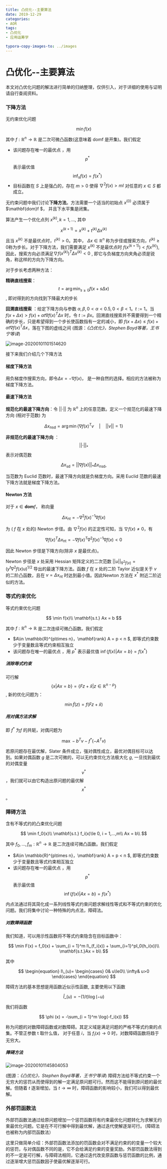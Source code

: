 ```yaml
---
title: 凸优化--主要算法
date: 2019-12-29
categories:
- AOR
tags:
- 凸优化
- 应用运筹学

typora-copy-images-to: ../images
---
```


<head>
    <script src="https://cdn.mathjax.org/mathjax/latest/MathJax.js?config=TeX-AMS-MML_HTMLorMML" type="text/javascript"></script>
    <script type="text/x-mathjax-config">
        MathJax.Hub.Config({
            tex2jax: {
            skipTags: ['script', 'noscript', 'style', 'textarea', 'pre'],
            inlineMath: [['$','$']]
            }
        });
    </script>
</head>



# 凸优化--主要算法

本文对凸优化问题的解法进行简单的归纳整理，仅供引入，对于详细的使用与证明请自行查阅资料。

### 下降方法

无约束优化问题

$$
\min f(x)
$$

其中 $f: \mathbb{R}^n → \mathbb{R}$ 是二次可微凸函数(这意味着 domf 是开集)。我们假定

+ 该问题存在唯一的最优点 ，用 $$p^*$$ 表示最优值 $$\inf_x f(x) = f(x^*)$$
+ 目标函数在 $S$ 上是强凸的，存在 $m>0$ 使得 $\nabla ^2 f(x) > mI$ 对任意的 $x\in S$ 都成立。

无约束问题中我们讨论**下降方法**。方法需要一个适当的初始点 $x^{(0)}$ 必须属于 $\mathbf{dom}f $， 并且下水平集是闭集。

算法产生一个优化点列  $x^{(k)},k = 1,...$, 其中

$$
x^{(k+1)} =  x^{(k)} + t^{(k)}\Delta x^{(k)}
$$

且当 $x^{(k)}$ 不是最优点时，$t^{(k)} >0$。其中， $\Delta x\in \mathbb{R}^n$ 称为步径或搜索方向，$t^{(k)} \ge0$称为步长。对于下降方法，我们需要满足 $x^{(k)}$ 不是最优点时 $f(x^{(k+1)})<f(x^{(k)})$, 因此，搜索方向必须满足$\nabla f(x^{(k)})^T\Delta x^{(k)}<0$ , 即它与负梯度方向夹角必须是锐角，称这样的方向为下降方向。

对于步长考虑两种方法：

**精确直线搜索**： $$t = \arg\min_{s\ge0} f(x+s\Delta x)$$, 即对得到的方向找到下降最大的步长

**回溯直线搜索** ：给定下降方向与参数 $\alpha,\beta, 0<\alpha < 0.5, 0<\beta<1$。$t := 1$。当 $f(x+\Delta x)>f(x) + \alpha t\nabla f(x)^T\Delta x$ 时，令 $t:=\beta x$。回溯直线搜索并不需要得到一个精确的步长，只是希望得到一个步长使函数指有一定的减小，即  $f(x+\Delta x)\le f(x) + \alpha t\nabla f(x)^T\Delta x$，落在下图的虚线之间 (图源：*《凸优化》，Stephen Boyd等著，王书宁等译*)

![image-20200101101514620](\images\image-20200101101514620.png)



接下来我们介绍几个下降方法

#### 梯度下降方法

用负梯度作搜索方向，即令$\Delta x = -\nabla f(x)$， 是一种自然的选择。相应的方法被称为梯度下降方法。

#### 最速下降方法

**规范化的最速下降方向**：令 $\vert\vert \cdot \vert\vert$ 为 $\mathbb{R}^n$ 上的任意范数。定义一个规范化的最速下降方向 (相对于范数) 为

$$
\Delta x_{\mathrm{nsd}} = \arg\min\{\nabla f(x)^Tv\quad\vert \quad\vert\vert v\vert\vert = 1\}
$$

**非规范化的最速下降方向** ：$$\vert\vert\cdot\vert\vert_* $$ 表示对偶范数

$$
\Delta x_{\mathrm{sd}} = \vert\vert\nabla f(x)\vert\vert_*\Delta x_{\mathrm{nsd}},
$$

当范数为 Euclid 范数时，最速下降方向就是负梯度方向。采用 Euclid 范数的最速下降方法就是梯度下降方法。

#### Newton 方法

对于 $x\in\mathbf{dom}f$， 称向量

$$
\Delta x_{\mathrm{nt}} = -\nabla^2f(x)^{-1}\nabla f(x)
$$

为 ( $f$ 在 $x$ 处的) Newton 步径。由 $\nabla ^2f(x)$ 的正定性可知，当 $\nabla f(x) \neq 0$，有

$$
\nabla f(x)^T\Delta x_{\mathrm{nt}} = -\nabla f(x)^T\nabla^2f(x)^{-1}\nabla f(x) < 0
$$

因此 Newton 步径是下降方向(除非 $x$ 是最优点)。

Newton 步径是 $x$ 处采用 Hessian 矩阵定义的二次范数 $\vert\vert u\vert\vert_{\nabla^2f(x)} = (y^t\nabla^2f(x)u)^{1/2}$  导出的最速下降方法。函数 $f$ 在 $x$ 处的二阶 Taylor 近似是关于 $v$ 的二阶凸函数，且在 $v = \Delta x_{\mathrm{nt}}$ 时达到最小值。因此Newton 方法在 $x^*$ 附近二阶近似的方法。

### 等式约束优化

等式约束优化问题

$$
\min f(x)\\
\mathbf{s.t.} Ax = b
$$

其中 $f: \mathbb{R}^n → \mathbb{R}$ 是二次连续可微凸函数。我们假定

+ $A\in \mathbb{R}^{p\times n}，\mathbf{rank} A = p < n $,  即等式约束数少于变量数且等式约束相互独立
+ 该问题存在唯一的最优点 ，用 $p^*$ 表示最优值 $\inf\{f(x)\vert Ax = b\}  = f(x^*)$

##### 消除等式约束

可行解 $$ \{x\vert Ax = b\} = \{Fz+\hat{x}\vert z \in \mathbb{R}^{n-p}\}$$, 新的优化问题为：

$$
\min \tilde{f}(z) = f(Fz+\hat{x})
$$

##### 用对偶方法求解

即 $f^*$ 为$f$ 的共轭，对偶问题为

$$
\max -b^Tv-f^*(-A^Tv)
$$

若原问题存在最优解，Slater 条件成立，强对偶性成立，最优对偶目标可以达到。如果对偶函数 $g$ 是二次可微的，可以无约束优化方法极大化 $g$, 一旦找到最优的对偶变量 $$v^*$$，我们就可以由它构造出原问题的最优解 $$x^*$$。 



### 障碍方法

含有不等式约的凸束优化问题

$$
\min f_0(x)\\
\mathbf{s.t.} f_i(x)\le 0, i = 1,...,m\\
Ax = b\\
$$

其中 $f_0,...,f_m: \mathbb{R}^n → \mathbb{R}$ 是二次连续可微凸函数。我们假定

+ $A\in \mathbb{R}^{p\times n}，\mathbf{rank} A = p < n $,  即等式约束数少于变量数且等式约束相互独立
+ 该问题存在唯一的最优点 ，用 $$p^*$$ 表示最优值 $$\inf\{f(x)\vert Ax = b\}  = f(x^*)$$

内点法通过将其简化成一系列线性等式约束问题求解线性等式和不等式约束的优化问题。我们将集中讨论一种特殊的内点法，障碍法。

##### 对数障碍函数

我们知道，可以用示性函数将不等式约束隐含在目标函数中：

$$
\min F(x) = f_0(x) + \sum_{i = 1}^m I\_(f_i(x)) + \sum_{i=1}^pI_0(h_i(x))\\
\mathbf{s.t.}Ax = b\\
$$

其中

$$
\begin{equation}
I\_(u)=
\begin{cases}
0& u\le0\\
\infty& u>0
\end{cases}
\end{equation}
$$

 障碍方法的基本思想是用函数近似示性函数, 主要使用以下函数

$$
\hat{I}\_(u) = -(1/t)\log(-u)
$$

我们将函数

$$
\phi (x) = -\sum_{i = 1}^m \log(-f_i(x))
$$

称为问题的对数障碍函数或对数障碍。其定义域是满足问题的严格不等式约束的点集。不管正参数 t 取什么值， 对于任意 $i$，当 $f_i(x) → 0$ 时，对数障碍函数将趋于无穷大。 

##### 障碍方法

![image-20200101145804053](\images\image-20200101145804053.png)

 (图源：*《凸优化》，Stephen Boyd等著，王书宁等译*) 障碍方法给不等式约束一个无穷大的惩罚从而使得到的解一定满足原问题可行。然而这不能得到原问题的最优解。但随着 $t$ 逐渐增加，当 $t  → \infty$ 时，障碍函数的影响较小，我们可以得到最优解。

### 外部罚函数法

外部罚函数法通过给原问题增加一个惩罚函数将有约束最优化问题转化为求解无约束最优化问题。它是在不可行解中得到最优解，通过迭代使解逐渐可行。（障碍法也被称为内部罚函数法）

这里只做简单介绍：外部罚函数法添加的罚函数会对不满足约束的的变量一个较大的惩罚，与对偶函数不同的是，它不会给满足约束的变量奖励。外部罚函数法得到的不一定是可行解，与障碍法相同，它通过迭代改变原函数与惩罚函数的比例，通过逐渐增大惩罚函数因子使最优解逐渐可行。











